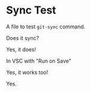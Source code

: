 # Sync Test

A file to test `git-sync` command.

Does it sync?

Yes, it does!

In VSC with "Run on Save"

Yes, it works too!

Yes.
